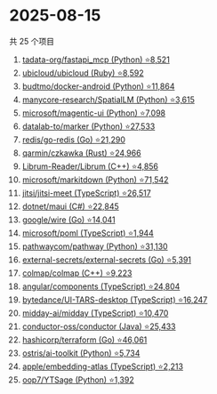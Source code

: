 # 2025-08-15

共 25 个项目

<!-- BEGIN GITHUB -->
<!-- 最后更新时间 2025-08-15 19:08:22 +0800 -->
1. [tadata-org/fastapi_mcp (Python) ⭐8,521](https://github.com/tadata-org/fastapi_mcp)
1. [ubicloud/ubicloud (Ruby) ⭐8,592](https://github.com/ubicloud/ubicloud)
1. [budtmo/docker-android (Python) ⭐11,864](https://github.com/budtmo/docker-android)
1. [manycore-research/SpatialLM (Python) ⭐3,615](https://github.com/manycore-research/SpatialLM)
1. [microsoft/magentic-ui (Python) ⭐7,098](https://github.com/microsoft/magentic-ui)
1. [datalab-to/marker (Python) ⭐27,533](https://github.com/datalab-to/marker)
1. [redis/go-redis (Go) ⭐21,290](https://github.com/redis/go-redis)
1. [qarmin/czkawka (Rust) ⭐24,966](https://github.com/qarmin/czkawka)
1. [Librum-Reader/Librum (C++) ⭐4,856](https://github.com/Librum-Reader/Librum)
1. [microsoft/markitdown (Python) ⭐71,542](https://github.com/microsoft/markitdown)
1. [jitsi/jitsi-meet (TypeScript) ⭐26,517](https://github.com/jitsi/jitsi-meet)
1. [dotnet/maui (C#) ⭐22,845](https://github.com/dotnet/maui)
1. [google/wire (Go) ⭐14,041](https://github.com/google/wire)
1. [microsoft/poml (TypeScript) ⭐1,944](https://github.com/microsoft/poml)
1. [pathwaycom/pathway (Python) ⭐31,130](https://github.com/pathwaycom/pathway)
1. [external-secrets/external-secrets (Go) ⭐5,391](https://github.com/external-secrets/external-secrets)
1. [colmap/colmap (C++) ⭐9,223](https://github.com/colmap/colmap)
1. [angular/components (TypeScript) ⭐24,804](https://github.com/angular/components)
1. [bytedance/UI-TARS-desktop (TypeScript) ⭐16,247](https://github.com/bytedance/UI-TARS-desktop)
1. [midday-ai/midday (TypeScript) ⭐10,470](https://github.com/midday-ai/midday)
1. [conductor-oss/conductor (Java) ⭐25,433](https://github.com/conductor-oss/conductor)
1. [hashicorp/terraform (Go) ⭐46,061](https://github.com/hashicorp/terraform)
1. [ostris/ai-toolkit (Python) ⭐5,734](https://github.com/ostris/ai-toolkit)
1. [apple/embedding-atlas (TypeScript) ⭐2,213](https://github.com/apple/embedding-atlas)
1. [oop7/YTSage (Python) ⭐1,392](https://github.com/oop7/YTSage)
<!-- END GITHUB -->